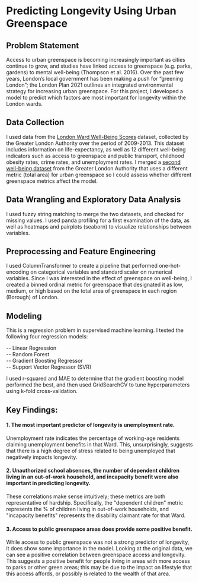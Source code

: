 # Predicting Longevity Using Urban Greenspace

## Problem Statement
Access to urban greenspace is becoming increasingly important as cities continue to grow, and studies have linked access to greenspace (e.g. parks, gardens) to mental well-being (Thompson et al. 2016). Over the past few years, London’s local government has been making a push for “greening London”; the London Plan 2021 outlines an integrated environmental strategy for increasing urban greenspace. For this project, I developed a model to predict which factors are most important for longevity within the London wards.

## Data Collection
I used data from the [London Ward Well-Being Scores](https://www.kaggle.com/datasets/jarxrr/london-ward-wellbeing-scores) dataset, collected by the Greater London Authority over the period of 2009-2013. This dataset includes information on life-expectancy, as well as 12 different well-being indicators such as access to greenspace and public transport, childhood obesity rates, crime rates, and unemployment rates. I merged a [second well-being dataset](https://www.data.gov.uk/dataset/ebbc1dc4-55f1-49e4-a969-67f38fa15ef1/better-environment-better-health-guides-for-london-boroughs) from the Greater London Authority that uses a different metric (total area) for urban greenspace so I could assess whether different greenspace metrics affect the model.

## Data Wrangling and Exploratory Data Analysis
I used fuzzy string matching to merge the two datasets, and checked for missing values. I used panda profiling for a first examination of the data, as well as heatmaps and pairplots (seaborn) to visualize relationships between variables.

## Preprocessing and Feature Engineering
I used ColumnTransformer to create a pipeline that performed one-hot-encoding on categorical variables and standard scaler on numerical variables. Since I was interested in the effect of greenspace on well-being, I created a binned ordinal metric for greenspace that designated it as low, medium, or high based on the total area of greenspace in each region (Borough) of London. 

## Modeling
This is a regression problem in supervised machine learning. I tested the following four regression models:

-- Linear Regression<br>
-- Random Forest<br>
-- Gradient Boosting Regressor<br>
-- Support Vector Regressor (SVR)<br>

I used r-squared and MAE to determine that the gradient boosting model performed the best, and then used GridSearchCV to tune hyperparameters using k-fold cross-validation. 

## Key Findings:
#### 1. The most important predictor of longevity is unemployment rate. 
Unemployment rate indicates the percentage of working-age residents claiming unemployment benefits in that Ward. This, unsurprisingly, suggests that there is a high degree of stress related to being unemployed that negatively impacts longevity. 

#### 2. Unauthorized school absences, the number of dependent children living in an out-of-work household, and incapacity benefit were also important in predicting longevity. 
These correlations make sense intuitively; these metrics are both representative of hardship. Specifically, the "dependent children" metric represents the % of children living in out-of-work households, and "incapacity benefits" represents the disability claimant rate for that Ward.

#### 3. Access to public greenspace areas does provide some positive benefit.
While access to public greenspace was not a strong predictor of longevity, it does show some importance in the model. Looking at the original data, we can see a positive correlation between greenspace access and longevity. This suggests a positive benefit for people living in areas with more access to parks or other green areas; this may be due to the impact on lifestyle that this access affords, or possibly is related to the wealth of that area. 